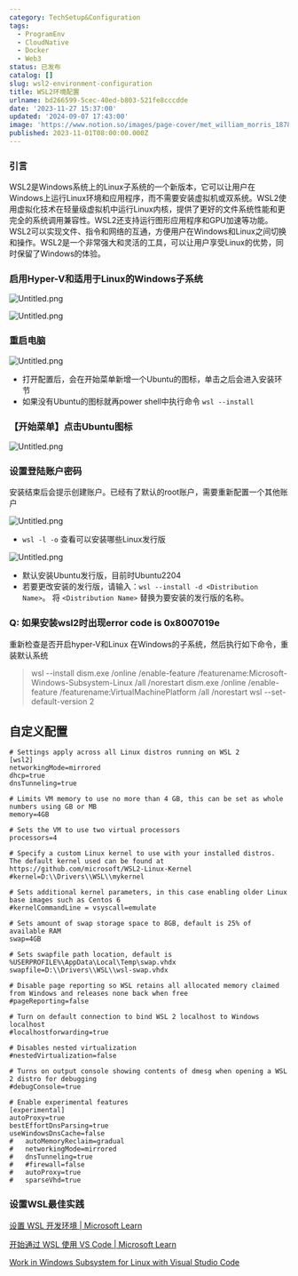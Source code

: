 ```yaml
---
category: TechSetup&Configuration
tags:
  - ProgramEnv
  - CloudNative
  - Docker
  - Web3
status: 已发布
catalog: []
slug: wsl2-environment-configuration
title: WSL2环境配置
urlname: bd266599-5cec-40ed-b803-521fe8cccdde
date: '2023-11-27 15:37:00'
updated: '2024-09-07 17:43:00'
image: 'https://www.notion.so/images/page-cover/met_william_morris_1878.jpg'
published: 2023-11-01T08:00:00.000Z
---
```


### 引言


WSL2是Windows系统上的Linux子系统的一个新版本，它可以让用户在Windows上运行Linux环境和应用程序，而不需要安装虚拟机或双系统。WSL2使用虚拟化技术在轻量级虚拟机中运行Linux内核，提供了更好的文件系统性能和更完全的系统调用兼容性。WSL2还支持运行图形应用程序和GPU加速等功能。WSL2可以实现文件、指令和网络的互通，方便用户在Windows和Linux之间切换和操作。WSL2是一个非常强大和灵活的工具，可以让用户享受Linux的优势，同时保留了Windows的体验。


### 启用Hyper-V和适用于Linux的Windows子系统


![Untitled.png](https://prod-files-secure.s3.us-west-2.amazonaws.com/5d24fe63-e567-4804-86f9-9fdc62e13082/62efe4d1-37d6-4606-a7b8-34dcd63ff38a/Untitled.png?X-Amz-Algorithm=AWS4-HMAC-SHA256&X-Amz-Content-Sha256=UNSIGNED-PAYLOAD&X-Amz-Credential=ASIAZI2LB466XOMZ7EB4%2F20250403%2Fus-west-2%2Fs3%2Faws4_request&X-Amz-Date=20250403T053924Z&X-Amz-Expires=3600&X-Amz-Security-Token=IQoJb3JpZ2luX2VjEH0aCXVzLXdlc3QtMiJGMEQCIDjrKb8wrpVl40EtOj%2Fyrad%2FuLt%2BE2fMYl4tHIbxB5UdAiA4kQyldikY%2Ff5nwtg4hKDotzlMM4RDadQthxn6TEsy0CqIBAjm%2F%2F%2F%2F%2F%2F%2F%2F%2F%2F8BEAAaDDYzNzQyMzE4MzgwNSIMITVnkLiKmwWGF8Y%2FKtwDen8J36DOKCvJF3Ofm3QIhqtnUeKQI3sbt2CeucJNf3rGlCLkEcERRU94fQw2IVypSebLInfpKxAhW7fTyHlSaknCXYBcbkUzv4cSkMN4EkBICjAlMyIPvCaz3QByGmSYlf%2BE%2FRBgttRzytYyC%2FD5108AtXd7vI91m9hamL5uZIQCNLZs8kDEAmA40%2BiYNiHQvUS6wR9YeJcwbL961hrvkorTHs%2BQBhNiNwEOs1q7lvcRjiPmmA0pgA3AuChX4ejuGRMpDNWUoJ9S5B%2BoLe%2BJcxBeTG%2FaCB84a9RQ9ys7OnMUZjRkvTiwbeYKCQGyEbYQ8SLY2CD403nSh0Aa4vR6rICBVCRVevDDCLmSLBP%2B%2BUi06onwcEbAWMrtqmPAiv0lZPvZ5AmrjIUDazzfkL0iFZSO%2FHppduAY9J3WhBPWew8SqrssCP8I5m8Sl6gIrzJjPecIINk5psGA17fviqwUHK4ZZsc4kvnuvUbxDdhZE1R1gQ%2BhQgOUVx4Q75pQ1m%2BT2UvzIrPCRwJLqqDyTGK8xMpq0G9ul28pCkFg7Krcm3VMRoG7JcmZBsEx5iffDfdXQzl1by017gx8%2BB3cbE67K9cbvT26J590lN2soFZg2vdU%2BQ8irPsWnVrhyR8wjq24vwY6pgGqGHM63jq1rYgQPdArKbBAfILRbOwtTmox8B3ki%2FeNJomIIQodUd4z52IOvmbK8iDMrYkeKvRyNEPxqsF0AOO7cR2clcQBHBXecxWWkUkX3luT%2BYb5x5CgD%2FD%2BU1ew5obZFzf1HKuWFFJao0zXZyuyE7k9O5TsNdc6lSBlpCEQGpz84ntBgaQswVUiX%2B08jWxn0N6pbcdEyN%2BHw7sNaiS%2BhD9vkkpm&X-Amz-Signature=310cec5618f6a0159ff0b4c45d4017349eeece06a1b0278fa6466582adb05d6e&X-Amz-SignedHeaders=host&x-id=GetObject)


![Untitled.png](https://prod-files-secure.s3.us-west-2.amazonaws.com/5d24fe63-e567-4804-86f9-9fdc62e13082/74866fe6-9ce5-4055-94c5-4900f6f5ff8b/Untitled.png?X-Amz-Algorithm=AWS4-HMAC-SHA256&X-Amz-Content-Sha256=UNSIGNED-PAYLOAD&X-Amz-Credential=ASIAZI2LB466XOMZ7EB4%2F20250403%2Fus-west-2%2Fs3%2Faws4_request&X-Amz-Date=20250403T053924Z&X-Amz-Expires=3600&X-Amz-Security-Token=IQoJb3JpZ2luX2VjEH0aCXVzLXdlc3QtMiJGMEQCIDjrKb8wrpVl40EtOj%2Fyrad%2FuLt%2BE2fMYl4tHIbxB5UdAiA4kQyldikY%2Ff5nwtg4hKDotzlMM4RDadQthxn6TEsy0CqIBAjm%2F%2F%2F%2F%2F%2F%2F%2F%2F%2F8BEAAaDDYzNzQyMzE4MzgwNSIMITVnkLiKmwWGF8Y%2FKtwDen8J36DOKCvJF3Ofm3QIhqtnUeKQI3sbt2CeucJNf3rGlCLkEcERRU94fQw2IVypSebLInfpKxAhW7fTyHlSaknCXYBcbkUzv4cSkMN4EkBICjAlMyIPvCaz3QByGmSYlf%2BE%2FRBgttRzytYyC%2FD5108AtXd7vI91m9hamL5uZIQCNLZs8kDEAmA40%2BiYNiHQvUS6wR9YeJcwbL961hrvkorTHs%2BQBhNiNwEOs1q7lvcRjiPmmA0pgA3AuChX4ejuGRMpDNWUoJ9S5B%2BoLe%2BJcxBeTG%2FaCB84a9RQ9ys7OnMUZjRkvTiwbeYKCQGyEbYQ8SLY2CD403nSh0Aa4vR6rICBVCRVevDDCLmSLBP%2B%2BUi06onwcEbAWMrtqmPAiv0lZPvZ5AmrjIUDazzfkL0iFZSO%2FHppduAY9J3WhBPWew8SqrssCP8I5m8Sl6gIrzJjPecIINk5psGA17fviqwUHK4ZZsc4kvnuvUbxDdhZE1R1gQ%2BhQgOUVx4Q75pQ1m%2BT2UvzIrPCRwJLqqDyTGK8xMpq0G9ul28pCkFg7Krcm3VMRoG7JcmZBsEx5iffDfdXQzl1by017gx8%2BB3cbE67K9cbvT26J590lN2soFZg2vdU%2BQ8irPsWnVrhyR8wjq24vwY6pgGqGHM63jq1rYgQPdArKbBAfILRbOwtTmox8B3ki%2FeNJomIIQodUd4z52IOvmbK8iDMrYkeKvRyNEPxqsF0AOO7cR2clcQBHBXecxWWkUkX3luT%2BYb5x5CgD%2FD%2BU1ew5obZFzf1HKuWFFJao0zXZyuyE7k9O5TsNdc6lSBlpCEQGpz84ntBgaQswVUiX%2B08jWxn0N6pbcdEyN%2BHw7sNaiS%2BhD9vkkpm&X-Amz-Signature=05486f897ed522242e803d67f0e446ddb74c6b3728f64e368f896ba6454eb6cc&X-Amz-SignedHeaders=host&x-id=GetObject)


### 重启电脑


![Untitled.png](https://prod-files-secure.s3.us-west-2.amazonaws.com/5d24fe63-e567-4804-86f9-9fdc62e13082/ed8ca255-2fda-4c1b-9b1a-f1896300e8e7/Untitled.png?X-Amz-Algorithm=AWS4-HMAC-SHA256&X-Amz-Content-Sha256=UNSIGNED-PAYLOAD&X-Amz-Credential=ASIAZI2LB466XOMZ7EB4%2F20250403%2Fus-west-2%2Fs3%2Faws4_request&X-Amz-Date=20250403T053924Z&X-Amz-Expires=3600&X-Amz-Security-Token=IQoJb3JpZ2luX2VjEH0aCXVzLXdlc3QtMiJGMEQCIDjrKb8wrpVl40EtOj%2Fyrad%2FuLt%2BE2fMYl4tHIbxB5UdAiA4kQyldikY%2Ff5nwtg4hKDotzlMM4RDadQthxn6TEsy0CqIBAjm%2F%2F%2F%2F%2F%2F%2F%2F%2F%2F8BEAAaDDYzNzQyMzE4MzgwNSIMITVnkLiKmwWGF8Y%2FKtwDen8J36DOKCvJF3Ofm3QIhqtnUeKQI3sbt2CeucJNf3rGlCLkEcERRU94fQw2IVypSebLInfpKxAhW7fTyHlSaknCXYBcbkUzv4cSkMN4EkBICjAlMyIPvCaz3QByGmSYlf%2BE%2FRBgttRzytYyC%2FD5108AtXd7vI91m9hamL5uZIQCNLZs8kDEAmA40%2BiYNiHQvUS6wR9YeJcwbL961hrvkorTHs%2BQBhNiNwEOs1q7lvcRjiPmmA0pgA3AuChX4ejuGRMpDNWUoJ9S5B%2BoLe%2BJcxBeTG%2FaCB84a9RQ9ys7OnMUZjRkvTiwbeYKCQGyEbYQ8SLY2CD403nSh0Aa4vR6rICBVCRVevDDCLmSLBP%2B%2BUi06onwcEbAWMrtqmPAiv0lZPvZ5AmrjIUDazzfkL0iFZSO%2FHppduAY9J3WhBPWew8SqrssCP8I5m8Sl6gIrzJjPecIINk5psGA17fviqwUHK4ZZsc4kvnuvUbxDdhZE1R1gQ%2BhQgOUVx4Q75pQ1m%2BT2UvzIrPCRwJLqqDyTGK8xMpq0G9ul28pCkFg7Krcm3VMRoG7JcmZBsEx5iffDfdXQzl1by017gx8%2BB3cbE67K9cbvT26J590lN2soFZg2vdU%2BQ8irPsWnVrhyR8wjq24vwY6pgGqGHM63jq1rYgQPdArKbBAfILRbOwtTmox8B3ki%2FeNJomIIQodUd4z52IOvmbK8iDMrYkeKvRyNEPxqsF0AOO7cR2clcQBHBXecxWWkUkX3luT%2BYb5x5CgD%2FD%2BU1ew5obZFzf1HKuWFFJao0zXZyuyE7k9O5TsNdc6lSBlpCEQGpz84ntBgaQswVUiX%2B08jWxn0N6pbcdEyN%2BHw7sNaiS%2BhD9vkkpm&X-Amz-Signature=9631e9c52aaaaebeeae1a8482e65527d3f74b3bde3289496e020aeabcef85475&X-Amz-SignedHeaders=host&x-id=GetObject)

- 打开配置后，会在开始菜单新增一个Ubuntu的图标，单击之后会进入安装环节
- 如果没有Ubuntu的图标就再power shell中执行命令 `wsl --install`

### 【开始菜单】点击Ubuntu图标


![Untitled.png](https://prod-files-secure.s3.us-west-2.amazonaws.com/5d24fe63-e567-4804-86f9-9fdc62e13082/d7415a12-f453-43fe-a604-a208d85638a3/Untitled.png?X-Amz-Algorithm=AWS4-HMAC-SHA256&X-Amz-Content-Sha256=UNSIGNED-PAYLOAD&X-Amz-Credential=ASIAZI2LB466XOMZ7EB4%2F20250403%2Fus-west-2%2Fs3%2Faws4_request&X-Amz-Date=20250403T053924Z&X-Amz-Expires=3600&X-Amz-Security-Token=IQoJb3JpZ2luX2VjEH0aCXVzLXdlc3QtMiJGMEQCIDjrKb8wrpVl40EtOj%2Fyrad%2FuLt%2BE2fMYl4tHIbxB5UdAiA4kQyldikY%2Ff5nwtg4hKDotzlMM4RDadQthxn6TEsy0CqIBAjm%2F%2F%2F%2F%2F%2F%2F%2F%2F%2F8BEAAaDDYzNzQyMzE4MzgwNSIMITVnkLiKmwWGF8Y%2FKtwDen8J36DOKCvJF3Ofm3QIhqtnUeKQI3sbt2CeucJNf3rGlCLkEcERRU94fQw2IVypSebLInfpKxAhW7fTyHlSaknCXYBcbkUzv4cSkMN4EkBICjAlMyIPvCaz3QByGmSYlf%2BE%2FRBgttRzytYyC%2FD5108AtXd7vI91m9hamL5uZIQCNLZs8kDEAmA40%2BiYNiHQvUS6wR9YeJcwbL961hrvkorTHs%2BQBhNiNwEOs1q7lvcRjiPmmA0pgA3AuChX4ejuGRMpDNWUoJ9S5B%2BoLe%2BJcxBeTG%2FaCB84a9RQ9ys7OnMUZjRkvTiwbeYKCQGyEbYQ8SLY2CD403nSh0Aa4vR6rICBVCRVevDDCLmSLBP%2B%2BUi06onwcEbAWMrtqmPAiv0lZPvZ5AmrjIUDazzfkL0iFZSO%2FHppduAY9J3WhBPWew8SqrssCP8I5m8Sl6gIrzJjPecIINk5psGA17fviqwUHK4ZZsc4kvnuvUbxDdhZE1R1gQ%2BhQgOUVx4Q75pQ1m%2BT2UvzIrPCRwJLqqDyTGK8xMpq0G9ul28pCkFg7Krcm3VMRoG7JcmZBsEx5iffDfdXQzl1by017gx8%2BB3cbE67K9cbvT26J590lN2soFZg2vdU%2BQ8irPsWnVrhyR8wjq24vwY6pgGqGHM63jq1rYgQPdArKbBAfILRbOwtTmox8B3ki%2FeNJomIIQodUd4z52IOvmbK8iDMrYkeKvRyNEPxqsF0AOO7cR2clcQBHBXecxWWkUkX3luT%2BYb5x5CgD%2FD%2BU1ew5obZFzf1HKuWFFJao0zXZyuyE7k9O5TsNdc6lSBlpCEQGpz84ntBgaQswVUiX%2B08jWxn0N6pbcdEyN%2BHw7sNaiS%2BhD9vkkpm&X-Amz-Signature=15d1bfd3d209ba3dd2f6ad9f23ac62ff456ccbe4dbc90420a9e6cc1224ad3ec1&X-Amz-SignedHeaders=host&x-id=GetObject)


### 设置登陆账户密码


安装结束后会提示创建账户。已经有了默认的root账户，需要重新配置一个其他账户


![Untitled.png](https://prod-files-secure.s3.us-west-2.amazonaws.com/5d24fe63-e567-4804-86f9-9fdc62e13082/bb38a6ce-031e-4122-9787-de509d2240bf/Untitled.png?X-Amz-Algorithm=AWS4-HMAC-SHA256&X-Amz-Content-Sha256=UNSIGNED-PAYLOAD&X-Amz-Credential=ASIAZI2LB466XOMZ7EB4%2F20250403%2Fus-west-2%2Fs3%2Faws4_request&X-Amz-Date=20250403T053924Z&X-Amz-Expires=3600&X-Amz-Security-Token=IQoJb3JpZ2luX2VjEH0aCXVzLXdlc3QtMiJGMEQCIDjrKb8wrpVl40EtOj%2Fyrad%2FuLt%2BE2fMYl4tHIbxB5UdAiA4kQyldikY%2Ff5nwtg4hKDotzlMM4RDadQthxn6TEsy0CqIBAjm%2F%2F%2F%2F%2F%2F%2F%2F%2F%2F8BEAAaDDYzNzQyMzE4MzgwNSIMITVnkLiKmwWGF8Y%2FKtwDen8J36DOKCvJF3Ofm3QIhqtnUeKQI3sbt2CeucJNf3rGlCLkEcERRU94fQw2IVypSebLInfpKxAhW7fTyHlSaknCXYBcbkUzv4cSkMN4EkBICjAlMyIPvCaz3QByGmSYlf%2BE%2FRBgttRzytYyC%2FD5108AtXd7vI91m9hamL5uZIQCNLZs8kDEAmA40%2BiYNiHQvUS6wR9YeJcwbL961hrvkorTHs%2BQBhNiNwEOs1q7lvcRjiPmmA0pgA3AuChX4ejuGRMpDNWUoJ9S5B%2BoLe%2BJcxBeTG%2FaCB84a9RQ9ys7OnMUZjRkvTiwbeYKCQGyEbYQ8SLY2CD403nSh0Aa4vR6rICBVCRVevDDCLmSLBP%2B%2BUi06onwcEbAWMrtqmPAiv0lZPvZ5AmrjIUDazzfkL0iFZSO%2FHppduAY9J3WhBPWew8SqrssCP8I5m8Sl6gIrzJjPecIINk5psGA17fviqwUHK4ZZsc4kvnuvUbxDdhZE1R1gQ%2BhQgOUVx4Q75pQ1m%2BT2UvzIrPCRwJLqqDyTGK8xMpq0G9ul28pCkFg7Krcm3VMRoG7JcmZBsEx5iffDfdXQzl1by017gx8%2BB3cbE67K9cbvT26J590lN2soFZg2vdU%2BQ8irPsWnVrhyR8wjq24vwY6pgGqGHM63jq1rYgQPdArKbBAfILRbOwtTmox8B3ki%2FeNJomIIQodUd4z52IOvmbK8iDMrYkeKvRyNEPxqsF0AOO7cR2clcQBHBXecxWWkUkX3luT%2BYb5x5CgD%2FD%2BU1ew5obZFzf1HKuWFFJao0zXZyuyE7k9O5TsNdc6lSBlpCEQGpz84ntBgaQswVUiX%2B08jWxn0N6pbcdEyN%2BHw7sNaiS%2BhD9vkkpm&X-Amz-Signature=65c7ea2d8aea2f02be1c97ddc92a6918a90ca062c0d8023034b2f280f3349a99&X-Amz-SignedHeaders=host&x-id=GetObject)

- `wsl -l -o` 查看可以安装哪些Linux发行版

![Untitled.png](https://prod-files-secure.s3.us-west-2.amazonaws.com/5d24fe63-e567-4804-86f9-9fdc62e13082/4b4e5e2f-4e13-4651-8884-559a62c38137/Untitled.png?X-Amz-Algorithm=AWS4-HMAC-SHA256&X-Amz-Content-Sha256=UNSIGNED-PAYLOAD&X-Amz-Credential=ASIAZI2LB466XOMZ7EB4%2F20250403%2Fus-west-2%2Fs3%2Faws4_request&X-Amz-Date=20250403T053924Z&X-Amz-Expires=3600&X-Amz-Security-Token=IQoJb3JpZ2luX2VjEH0aCXVzLXdlc3QtMiJGMEQCIDjrKb8wrpVl40EtOj%2Fyrad%2FuLt%2BE2fMYl4tHIbxB5UdAiA4kQyldikY%2Ff5nwtg4hKDotzlMM4RDadQthxn6TEsy0CqIBAjm%2F%2F%2F%2F%2F%2F%2F%2F%2F%2F8BEAAaDDYzNzQyMzE4MzgwNSIMITVnkLiKmwWGF8Y%2FKtwDen8J36DOKCvJF3Ofm3QIhqtnUeKQI3sbt2CeucJNf3rGlCLkEcERRU94fQw2IVypSebLInfpKxAhW7fTyHlSaknCXYBcbkUzv4cSkMN4EkBICjAlMyIPvCaz3QByGmSYlf%2BE%2FRBgttRzytYyC%2FD5108AtXd7vI91m9hamL5uZIQCNLZs8kDEAmA40%2BiYNiHQvUS6wR9YeJcwbL961hrvkorTHs%2BQBhNiNwEOs1q7lvcRjiPmmA0pgA3AuChX4ejuGRMpDNWUoJ9S5B%2BoLe%2BJcxBeTG%2FaCB84a9RQ9ys7OnMUZjRkvTiwbeYKCQGyEbYQ8SLY2CD403nSh0Aa4vR6rICBVCRVevDDCLmSLBP%2B%2BUi06onwcEbAWMrtqmPAiv0lZPvZ5AmrjIUDazzfkL0iFZSO%2FHppduAY9J3WhBPWew8SqrssCP8I5m8Sl6gIrzJjPecIINk5psGA17fviqwUHK4ZZsc4kvnuvUbxDdhZE1R1gQ%2BhQgOUVx4Q75pQ1m%2BT2UvzIrPCRwJLqqDyTGK8xMpq0G9ul28pCkFg7Krcm3VMRoG7JcmZBsEx5iffDfdXQzl1by017gx8%2BB3cbE67K9cbvT26J590lN2soFZg2vdU%2BQ8irPsWnVrhyR8wjq24vwY6pgGqGHM63jq1rYgQPdArKbBAfILRbOwtTmox8B3ki%2FeNJomIIQodUd4z52IOvmbK8iDMrYkeKvRyNEPxqsF0AOO7cR2clcQBHBXecxWWkUkX3luT%2BYb5x5CgD%2FD%2BU1ew5obZFzf1HKuWFFJao0zXZyuyE7k9O5TsNdc6lSBlpCEQGpz84ntBgaQswVUiX%2B08jWxn0N6pbcdEyN%2BHw7sNaiS%2BhD9vkkpm&X-Amz-Signature=46fbc271214b0d07f0363ae6135ca329757229f4cdff0e34b9d23ff6f3d6c8de&X-Amz-SignedHeaders=host&x-id=GetObject)

- 默认安装Ubuntu发行版，目前时Ubuntu2204
- 若要更改安装的发行版，请输入：`wsl --install -d <Distribution Name>`。 将 `<Distribution Name>` 替换为要安装的发行版的名称。

### Q: 如果安装wsl2时出现error code is 0x8007019e


重新检查是否开启hyper-V和Linux 在Windows的子系统，然后执行如下命令，重装默认系统

> wsl --install
> dism.exe /online /enable-feature /featurename:Microsoft-Windows-Subsystem-Linux /all /norestart
> dism.exe /online /enable-feature /featurename:VirtualMachinePlatform /all /norestart
> wsl --set-default-version 2

## 自定义配置


```shell
# Settings apply across all Linux distros running on WSL 2
[wsl2]
networkingMode=mirrored
dhcp=true
dnsTunneling=true

# Limits VM memory to use no more than 4 GB, this can be set as whole numbers using GB or MB
memory=4GB 

# Sets the VM to use two virtual processors
processors=4

# Specify a custom Linux kernel to use with your installed distros. The default kernel used can be found at https://github.com/microsoft/WSL2-Linux-Kernel
#kernel=D:\\Drivers\\WSL\\mykernel

# Sets additional kernel parameters, in this case enabling older Linux base images such as Centos 6
#kernelCommandLine = vsyscall=emulate

# Sets amount of swap storage space to 8GB, default is 25% of available RAM
swap=4GB

# Sets swapfile path location, default is %USERPROFILE%\AppData\Local\Temp\swap.vhdx
swapfile=D:\\Drivers\\WSL\\wsl-swap.vhdx

# Disable page reporting so WSL retains all allocated memory claimed from Windows and releases none back when free
#pageReporting=false

# Turn on default connection to bind WSL 2 localhost to Windows localhost
#localhostforwarding=true

# Disables nested virtualization
#nestedVirtualization=false

# Turns on output console showing contents of dmesg when opening a WSL 2 distro for debugging
#debugConsole=true

# Enable experimental features
[experimental]
autoProxy=true
bestEffortDnsParsing=true
useWindowsDnsCache=false
#   autoMemoryReclaim=gradual
#   networkingMode=mirrored
#   dnsTunneling=true
#   #firewall=false
#   autoProxy=true
#   sparseVhd=true
```


### 设置WSL最佳实践


[设置 WSL 开发环境 | Microsoft Learn](https://learn.microsoft.com/zh-cn/windows/wsl/setup/environment#set-up-your-linux-username-and-password)


[开始通过 WSL 使用 VS Code | Microsoft Learn](https://learn.microsoft.com/zh-cn/windows/wsl/tutorials/wsl-vscode)


[Work in Windows Subsystem for Linux with Visual Studio Code](https://code.visualstudio.com/docs/remote/wsl-tutorial)

